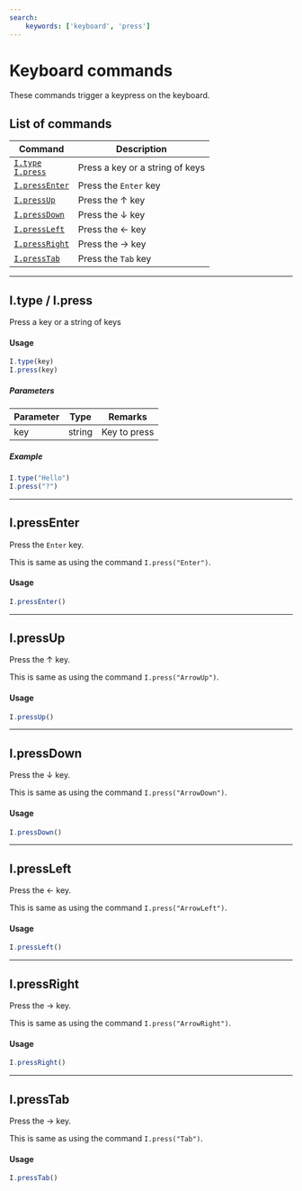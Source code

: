 ```yaml
---
search:
    keywords: ['keyboard', 'press']
---
```


# Keyboard commands

These commands trigger a keypress on the keyboard.

## List of commands

| Command | Description|
|---------|------------|
| [`I.type`](#itype--ipress) <br> [`I.press`](#itype--ipress) | Press a key or a string of keys |
| [`I.pressEnter`](#ipressenter) | Press the `Enter` key |
| [`I.pressUp`](#ipressup) | Press the &uarr; key |
| [`I.pressDown`](#ipressdown) | Press the &darr; key |
| [`I.pressLeft`](#ipressleft) | Press the &larr; key |
| [`I.pressRight`](#ipressright) | Press the &rarr; key |
| [`I.pressTab`](#ipresstab) | Press the `Tab` key |

---

## I.type / I.press

Press a key or a string of keys

#### Usage
```javascript
I.type(key)
I.press(key)
```

##### Parameters
| Parameter | Type | Remarks |
|-----------|------|---------|
| key | string | Key to press|

##### Example
```javascript
I.type("Hello")
I.press("?")
```

---

## I.pressEnter

Press the `Enter` key.

This is same as using the command `I.press("Enter")`.

#### Usage
```javascript
I.pressEnter()
```

---

## I.pressUp

Press the &uarr; key.

This is same as using the command `I.press("ArrowUp")`.

#### Usage
```javascript
I.pressUp()
```

---

## I.pressDown

Press the &darr; key.

This is same as using the command `I.press("ArrowDown")`.

#### Usage
```javascript
I.pressDown()
```

---

## I.pressLeft

Press the &larr; key.

This is same as using the command `I.press("ArrowLeft")`.

#### Usage
```javascript
I.pressLeft()
```

---

## I.pressRight

Press the &rarr; key.

This is same as using the command `I.press("ArrowRight")`.

#### Usage
```javascript
I.pressRight()
```

---

## I.pressTab

Press the &rarr; key.

This is same as using the command `I.press("Tab")`.

#### Usage
```javascript
I.pressTab()
```
